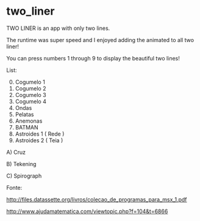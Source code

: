 # two_liner
TWO LINER is an app with only two lines.

The runtime was super speed and I enjoyed adding the animated to all two liner!

You can press numbers 1 through 9 to display the beautiful two lines!

List:

0) Cogumelo 1
1) Cogumelo 2
2) Cogumelo 3
3) Cogumelo 4
4) Ondas 
5) Pelatas
6) Anemonas
7) BATMAN
8) Astroides 1 ( Rede )
9) Astroides 2 ( Teia ) 

A) Cruz

B) Tekening

C) Spirograph


Fonte:

http://files.datassette.org/livros/colecao_de_programas_para_msx_1.pdf

http://www.ajudamatematica.com/viewtopic.php?f=104&t=6866
